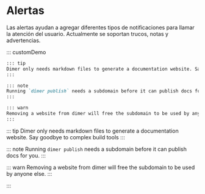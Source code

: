 <!-- markdownlint-disable MD031-->

# Alertas

Las alertas ayudan a agregar diferentes tipos de notificaciones para llamar la atención del usuario. Actualmente se soportan trucos, notas y advertencias.

::: customDemo

<!-- prettier-ignore -->
```markdown
::: tip
Dimer only needs markdown files to generate a documentation website. Say goodbye to complex build tools
:::

::: note
Running `dimer publish` needs a subdomain before it can publish docs for you.
:::

::: warn
Removing a website from dimer will free the subdomain to be used by anyone else.
:::
```

<!-- prettier-ignore -->
::: tip
Dimer only needs markdown files to generate a documentation website. Say goodbye to complex build tools
:::

<!-- prettier-ignore -->
::: note
Running `dimer publish` needs a subdomain before it can publish docs for you.
:::

<!-- prettier-ignore -->
::: warn
Removing a website from dimer will free the subdomain to be used by anyone else.
:::

:::
